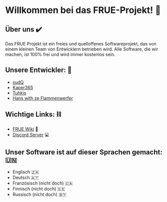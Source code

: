 # Willkommen bei das FRUE-Projekt! :wave:

## Über uns :heavy_check_mark:

Das FRUE Projekt ist ein freies und quelloffenes Softwareprojekt, das von einem kleinen Team von Entwicklern betrieben wird. Alle Software, die wir machen, ist 100% frei und wird immer kostenlos sein.

## Unsere Entwickler: :penguin:

- [sudQ](https://github.com/Suppabreak)
- [Kaper365](https://github.com/Kaper365)
- [Tuhkis](https://github.com/Tuhkis)
- [Hans with ze Flammenwerfer](https://github.com/Boris-Dimov)

## Wichtige Links: :chains:

- [FRUE Wiki](https://github.com/FRUE-Wiki) :book:
- [Discord Server](https://discord.gg/qRysc6bVRv) :computer:

## Unser Software ist auf dieser Sprachen gemacht: :united_nations:
- Englisch 🇿🇦
- Deutsch 🇦🇹
- Französisch (nicht doch) 🇨🇦
- Finnisch (nicht doch) 🇸🇪
- Russisch (nicht doch) 🇧🇾
